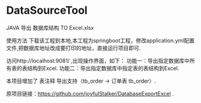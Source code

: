# DataSourceTool
JAVA 导出 数据库结构 TO Excel.xlsx

使用方法
下载该工程到本地,本工程为springboot工程，修改application.yml配置文件,把数据库地址改成要打印的地址，直接运行项目即可.

访问http://localhost:9081/ ,出现操作界面，如下：
功能一：导出指定数据库中所有表的表结构到Excel.
功能二：导出指定数据库中指定表的表结构到Excel.

本项目增加了 表注释 导出支持（tb_order -> 订单表 tb_order）.

原项目链接：https://github.com/joyfulStalker/DatabaseExportExcel .
